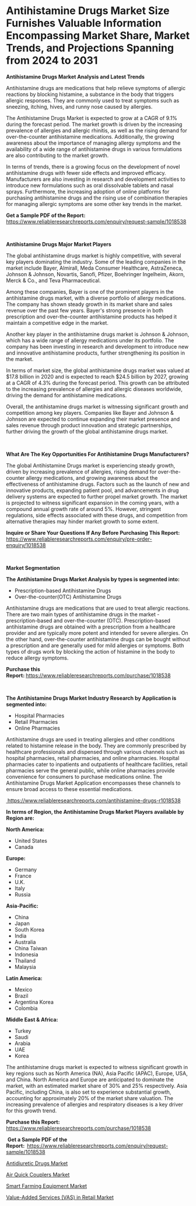 <p><h1>Antihistamine Drugs Market Size Furnishes Valuable Information Encompassing Market Share, Market Trends, and Projections Spanning from 2024 to 2031</h1></p><p><strong>Antihistamine Drugs Market Analysis and Latest Trends</strong></p>
<p><p>Antihistamine drugs are medications that help relieve symptoms of allergic reactions by blocking histamine, a substance in the body that triggers allergic responses. They are commonly used to treat symptoms such as sneezing, itching, hives, and runny nose caused by allergies.</p><p>The Antihistamine Drugs Market is expected to grow at a CAGR of 9.1% during the forecast period. The market growth is driven by the increasing prevalence of allergies and allergic rhinitis, as well as the rising demand for over-the-counter antihistamine medications. Additionally, the growing awareness about the importance of managing allergy symptoms and the availability of a wide range of antihistamine drugs in various formulations are also contributing to the market growth.</p><p>In terms of trends, there is a growing focus on the development of novel antihistamine drugs with fewer side effects and improved efficacy. Manufacturers are also investing in research and development activities to introduce new formulations such as oral dissolvable tablets and nasal sprays. Furthermore, the increasing adoption of online platforms for purchasing antihistamine drugs and the rising use of combination therapies for managing allergic symptoms are some other key trends in the market.</p></p>
<p><strong>Get a Sample PDF of the Report:&nbsp;</strong> <a href="https://www.reliableresearchreports.com/enquiry/request-sample/1018538">https://www.reliableresearchreports.com/enquiry/request-sample/1018538</a></p>
<p>&nbsp;</p>
<p><strong>Antihistamine Drugs Major Market Players</strong></p>
<p><p>The global antihistamine drugs market is highly competitive, with several key players dominating the industry. Some of the leading companies in the market include Bayer, Almirall, Meda Consumer Healthcare, AstraZeneca, Johnson & Johnson, Novartis, Sanofi, Pfizer, Boehringer Ingelheim, Akorn, Merck & Co., and Teva Pharmaceutical.</p><p>Among these companies, Bayer is one of the prominent players in the antihistamine drugs market, with a diverse portfolio of allergy medications. The company has shown steady growth in its market share and sales revenue over the past few years. Bayer's strong presence in both prescription and over-the-counter antihistamine products has helped it maintain a competitive edge in the market.</p><p>Another key player in the antihistamine drugs market is Johnson & Johnson, which has a wide range of allergy medications under its portfolio. The company has been investing in research and development to introduce new and innovative antihistamine products, further strengthening its position in the market.</p><p>In terms of market size, the global antihistamine drugs market was valued at $17.8 billion in 2020 and is expected to reach $24.5 billion by 2027, growing at a CAGR of 4.3% during the forecast period. This growth can be attributed to the increasing prevalence of allergies and allergic diseases worldwide, driving the demand for antihistamine medications.</p><p>Overall, the antihistamine drugs market is witnessing significant growth and competition among key players. Companies like Bayer and Johnson & Johnson are expected to continue expanding their market presence and sales revenue through product innovation and strategic partnerships, further driving the growth of the global antihistamine drugs market.</p></p>
<p>&nbsp;</p>
<p><strong>What Are The Key Opportunities For Antihistamine Drugs Manufacturers?</strong></p>
<p><p>The global Antihistamine Drugs market is experiencing steady growth, driven by increasing prevalence of allergies, rising demand for over-the-counter allergy medications, and growing awareness about the effectiveness of antihistamine drugs. Factors such as the launch of new and innovative products, expanding patient pool, and advancements in drug delivery systems are expected to further propel market growth. The market is projected to witness significant expansion in the coming years, with a compound annual growth rate of around 5%. However, stringent regulations, side effects associated with these drugs, and competition from alternative therapies may hinder market growth to some extent.</p></p>
<p><strong>Inquire or Share Your Questions If Any Before Purchasing This Report:</strong> <a href="https://www.reliableresearchreports.com/enquiry/pre-order-enquiry/1018538">https://www.reliableresearchreports.com/enquiry/pre-order-enquiry/1018538</a></p>
<p>&nbsp;</p>
<p><strong>Market Segmentation</strong></p>
<p><strong>The Antihistamine Drugs Market Analysis by types is segmented into:</strong></p>
<p><ul><li>Prescription-based Antihistamine Drugs</li><li>Over-the-counter(OTC) Antihistamine Drugs</li></ul></p>
<p><p>Antihistamine drugs are medications that are used to treat allergic reactions. There are two main types of antihistamine drugs in the market - prescription-based and over-the-counter (OTC). Prescription-based antihistamine drugs are obtained with a prescription from a healthcare provider and are typically more potent and intended for severe allergies. On the other hand, over-the-counter antihistamine drugs can be bought without a prescription and are generally used for mild allergies or symptoms. Both types of drugs work by blocking the action of histamine in the body to reduce allergy symptoms.</p></p>
<p><strong>Purchase this Report:&nbsp;</strong><a href="https://www.reliableresearchreports.com/purchase/1018538">https://www.reliableresearchreports.com/purchase/1018538</a></p>
<p>&nbsp;</p>
<p><strong>The Antihistamine Drugs Market Industry Research by Application is segmented into:</strong></p>
<p><ul><li>Hospital Pharmacies</li><li>Retail Pharmacies</li><li>Online Pharmacies</li></ul></p>
<p><p>Antihistamine drugs are used in treating allergies and other conditions related to histamine release in the body. They are commonly prescribed by healthcare professionals and dispensed through various channels such as hospital pharmacies, retail pharmacies, and online pharmacies. Hospital pharmacies cater to inpatients and outpatients of healthcare facilities, retail pharmacies serve the general public, while online pharmacies provide convenience for consumers to purchase medications online. The Antihistamine Drugs Market Application encompasses these channels to ensure broad access to these essential medications.</p></p>
<p><a href="https://www.reliableresearchreports.com/antihistamine-drugs-r1018538">&nbsp;https://www.reliableresearchreports.com/antihistamine-drugs-r1018538</a></p>
<p><strong>In terms of Region, the Antihistamine Drugs Market Players available by Region are:</strong></p>
<p>
    <p> <strong> North America: </strong>
        <ul>
            <li>United States</li>
            <li>Canada</li>
        </ul>
        </p> 
    <p> <strong> Europe: </strong>
        <ul>
            <li>Germany</li>
            <li>France</li>
            <li>U.K.</li>
            <li>Italy</li>
            <li>Russia</li>
        </ul>
        </p> 
    <p> <strong> Asia-Pacific: </strong>
        <ul>
            <li>China</li>
            <li>Japan</li>
            <li>South Korea</li>
            <li>India</li>
            <li>Australia</li>
            <li>China Taiwan</li>
            <li>Indonesia</li>
            <li>Thailand</li>
            <li>Malaysia</li>
        </ul>
        </p> 
    <p> <strong> Latin America: </strong>
        <ul>
            <li>Mexico</li>
            <li>Brazil</li>
            <li>Argentina Korea</li>
            <li>Colombia</li>
        </ul>
        </p> 
    <p> <strong> Middle East & Africa: </strong>
        <ul>
            <li>Turkey</li>
            <li>Saudi</li>
            <li>Arabia</li>
            <li>UAE</li>
            <li>Korea</li>
        </ul>
    </p>
    </p>
<p><p>The antihistamine drugs market is expected to witness significant growth in key regions such as North America (NA), Asia Pacific (APAC), Europe, USA, and China. North America and Europe are anticipated to dominate the market, with an estimated market share of 30% and 25% respectively. Asia Pacific, including China, is also set to experience substantial growth, accounting for approximately 20% of the market share valuation. The increasing prevalence of allergies and respiratory diseases is a key driver for this growth trend.</p></p>
<p><strong>Purchase this Report: </strong><a href="https://www.reliableresearchreports.com/purchase/1018538">https://www.reliableresearchreports.com/purchase/1018538</a></p>
<p>&nbsp;<strong>Get a Sample PDF of the Report:&nbsp;&nbsp;</strong><a href="https://www.reliableresearchreports.com/enquiry/request-sample/1018538">https://www.reliableresearchreports.com/enquiry/request-sample/1018538</a></p>
<p><strong></strong></p>
<p><p><a href="https://github.com/barbarakss89/Market-Research-Report-List-1/blob/main/antidiuretic-drugs-market.md">Antidiuretic Drugs Market</a></p><p><a href="https://www.linkedin.com/pulse/air-quick-couplers-market-analysis-sze-forecasted-period-rf1te">Air Quick Couplers Market</a></p><p><a href="https://www.linkedin.com/pulse/smart-farming-equipment-market-competitive-analysis-trends-0wmre">Smart Farming Equipment Market</a></p><p><a href="https://medium.com/@soloncarter54/analyzing-value-added-services-vas-in-retail-market-global-industry-perspective-and-forecast-759a2c7f60f6">Value-Added Services (VAS) in Retail Market</a></p></p>